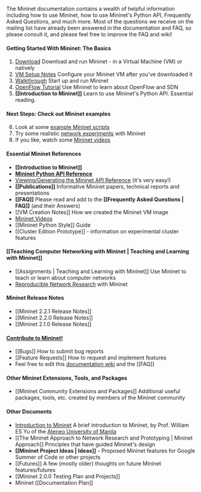 The Mininet documentation contains a wealth of helpful information including how to use Mininet, how to use Mininet's Python API, Frequently Asked Questions, and much more. Most of the questions we receive on the mailing list have already been answered in the documentation and FAQ, so please consult it, and please feel free to improve the FAQ and wiki!

#### Getting Started With Mininet: The Basics
1. [Download](http://mininet.github.com/download) Download and run Mininet - in a Virtual Machine (VM) or natively
2. [VM Setup Notes](http://mininet.github.com/vm-setup-notes) Configure your Mininet VM after you've downloaded it
3. [Walkthrough](http://mininet.github.com/walkthrough) Start up and run Mininet
4. [OpenFlow Tutorial](https://github.com/mininet/openflow-tutorial/wiki) Use Mininet to learn about OpenFlow and SDN
5. **[[Introduction to Mininet]]** Learn to use Mininet's Python API. Essential reading.

#### Next Steps: Check out Mininet examples
6. Look at some [example Mininet scripts](https://github.com/mininet/mininet/tree/master/examples)
7. Try some realistic [network experiments](http://reproducingnetworkresearch.wordpress.com) with Mininet
8. If you like, watch some [Mininet videos](Videos)

#### Essential Mininet References
* **[[Introduction to Mininet]]**
* **[Mininet Python API Reference](http://mininet.github.com/api/hierarchy.html)**
* [Viewing/Generating the Mininet API Reference](Mininet-API-Documentation) (it's very easy!)
* **[[Publications]]** Informative Mininet papers, technical reports and presentations
* **[[FAQ]]** Please read and add to the **[[Frequently Asked Questions | FAQ]]** (and their Answers)
* [[VM Creation Notes]] How we created the Mininet VM image
* [Mininet Videos](Videos)
* [[Mininet Python Style]] Guide
* [[Cluster Edition Prototype]] - information on experimental cluster features

#### [[Teaching Computer Networking with Mininet | Teaching and Learning with Mininet]]
* [[Assignments | Teaching and Learning with Mininet]] Use Mininet to teach or learn about computer networks
* [Reproducible Network Research](http://reproducingnetworkresearch.wordpress.com) with Mininet

#### Mininet Release Notes

* [[Mininet 2.2.1 Release Notes]]
* [[Mininet 2.2.0 Release Notes]]
* [[Mininet 2.1.0 Release Notes]]

#### [Contribute to Mininet!](http://mininet.org/contribute)

* [[Bugs]] How to submit bug reports
* [[Feature Requests]] How to request and implement features
* Feel free to edit this [documentation wiki](http://docs.mininet.org) and the [[FAQ]]

#### Other Mininet Extensions, Tools, and Packages
* [[Mininet Community Extensions and Packages]] Additional useful packages, tools, etc. created by members of the Mininet community

#### Other Documents

* [Introduction to Mininet](http://cng.ateneo.edu/cng/wyu/classes/cs154/cs154-mn-intro.pdf) A brief introduction to Mininet, by Prof. William ES Yu of the [Ateneo University of Manila](http://ateneo.edu)
* [[The Mininet Approach to Network Research and Prototyping | Mininet Approach]] Principles that have guided Mininet's design
* **[[Mininet Project Ideas | Ideas]]** - Proposed Mininet features for Google Summer of Code or other projects
* [[Futures]] A few (mostly older) thoughts on future Mininet features/futures
* [[Mininet 2.0.0 Testing Plan and Projects]]
* Mininet [[Documentation Plan]]

<!-- comment this out since it's obsolete
* [Release Plan](Release-Plan) Planning and task lists for Mininet releases
-->